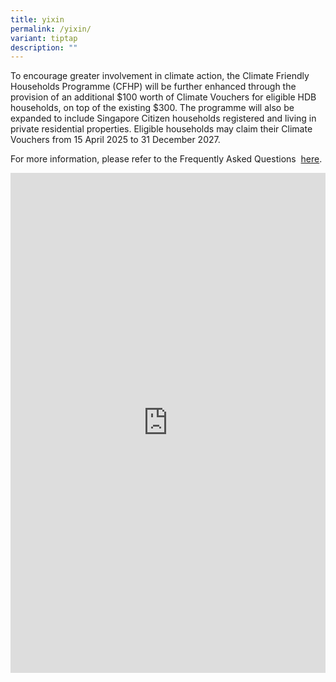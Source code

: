 ```yaml
---
title: yixin
permalink: /yixin/
variant: tiptap
description: ""
---
```

<p>To encourage greater involvement in climate action, the Climate Friendly
Households Programme (CFHP) will be further enhanced through the provision
of an additional $100 worth of Climate Vouchers for eligible HDB households,
on top of the existing $300. The programme will also be expanded to include
Singapore Citizen households registered and living in private residential
properties. Eligible households may claim their Climate Vouchers from 15
April 2025 to 31 December 2027.</p>
<p>For more information, please refer to the Frequently Asked Questions&nbsp;
<a href="https://www.climate-friendly-households.gov.sg/interim-faq" rel="noopener noreferrer nofollow" target="_blank">here</a>.</p>
<div class="iframe-wrapper">
<iframe height="800" width="100%" allowfullscreen="true" frameborder="0" src="https://maps.hack2025.gov.sg/demo-cfhp"></iframe>
</div>
<p></p>